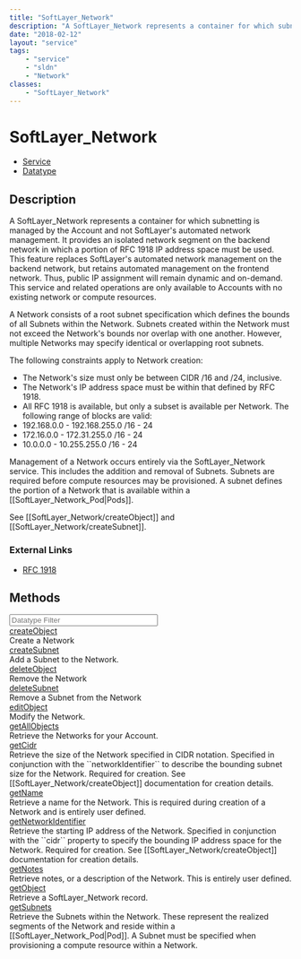 ```yaml
---
title: "SoftLayer_Network"
description: "A SoftLayer_Network represents a container for which subnetting is managed by the Account and not SoftLayer's automated... "
date: "2018-02-12"
layout: "service"
tags:
    - "service"
    - "sldn"
    - "Network"
classes:
    - "SoftLayer_Network"
---
```

# SoftLayer_Network
<div id='service-datatype'>
    <ul id='sldn-reference-tabs'>
    <li id='service'> <a href='/reference/services/SoftLayer_Network' >Service</a></li>    <li id='datatype'> <a href='/reference/datatypes/SoftLayer_Network' >Datatype</a></li>
    </ul>
</div>

## Description
A SoftLayer_Network represents a container for which subnetting is managed by the Account and not SoftLayer's automated network management. It provides an isolated network segment on the backend network in which a portion of RFC 1918 IP address space must be used. This feature replaces SoftLayer's automated network management on the backend network, but retains automated management on the frontend network. Thus, public IP assignment will remain dynamic and on-demand. This service and related operations are only available to Accounts with no existing network or compute resources. 

A Network consists of a root subnet specification which defines the bounds of all Subnets within the Network. Subnets created within the Network must not exceed the Network's bounds nor overlap with one another. However, multiple Networks may specify identical or overlapping root subnets. 

The following constraints apply to Network creation: 
* The Network's size must only be between CIDR /16 and /24, inclusive.
* The Network's IP address space must be within that defined by RFC 1918.
* All RFC 1918 is available, but only a subset is available per Network.
The following range of blocks are valid: 
* 192.168.0.0 - 192.168.255.0 /16 - 24
* 172.16.0.0 - 172.31.255.0 /16 - 24
* 10.0.0.0 - 10.255.255.0 /16 - 24


Management of a Network occurs entirely via the SoftLayer_Network service. This includes the addition and removal of Subnets. Subnets are required before compute resources may be provisioned. A subnet defines the portion of a Network that is available within a [[SoftLayer_Network_Pod|Pods]]. 

See [[SoftLayer_Network/createObject]] and [[SoftLayer_Network/createSubnet]]. 

### External Links


* [RFC 1918](https://tools.ietf.org/html/rfc1918)




        
<div id="properties" class="content">
    <h2>Methods</h2>
    <div class="view-filters">
        <div class="clearfix">
            <div class="search-input-box">
                <input placeholder="Datatype Filter" onkeyup="titleSearch(inputId='edit-combine', divId='method-div', elementClass='method-row')" 
                    type="text" id="edit-combine" value="" size="30" maxlength="128" class="form-text">
            </div>
        </div>
    </div>
    <div id="method-div">
            <div class="method-row">
                        <span class='view-field-title'><a href='/reference/services/SoftLayer_Network/createObject'> createObject</a> </span>
            <div class='views-field-body'>Create a Network</div>
        </div>
            <div class="method-row">
                        <span class='view-field-title'><a href='/reference/services/SoftLayer_Network/createSubnet'> createSubnet</a> </span>
            <div class='views-field-body'>Add a Subnet to the Network.</div>
        </div>
            <div class="method-row">
                        <span class='view-field-title'><a href='/reference/services/SoftLayer_Network/deleteObject'> deleteObject</a> </span>
            <div class='views-field-body'>Remove the Network</div>
        </div>
            <div class="method-row">
                        <span class='view-field-title'><a href='/reference/services/SoftLayer_Network/deleteSubnet'> deleteSubnet</a> </span>
            <div class='views-field-body'>Remove a Subnet from the Network</div>
        </div>
            <div class="method-row">
                        <span class='view-field-title'><a href='/reference/services/SoftLayer_Network/editObject'> editObject</a> </span>
            <div class='views-field-body'>Modify the Network.</div>
        </div>
            <div class="method-row">
                        <span class='view-field-title'><a href='/reference/services/SoftLayer_Network/getAllObjects'> getAllObjects</a> </span>
            <div class='views-field-body'>Retrieve the Networks for your Account.</div>
        </div>
            <div class="method-row">
                        <span class='view-field-title'><a href='/reference/services/SoftLayer_Network/getCidr'> getCidr</a> </span>
            <div class='views-field-body'>Retrieve the size of the Network specified in CIDR notation. Specified in conjunction with the ``networkIdentifier`` to describe the bounding subnet size for the Network. Required for creation. See [[SoftLayer_Network/createObject]] documentation for creation details.</div>
        </div>
            <div class="method-row">
                        <span class='view-field-title'><a href='/reference/services/SoftLayer_Network/getName'> getName</a> </span>
            <div class='views-field-body'>Retrieve a name for the Network. This is required during creation of a Network and is entirely user defined.</div>
        </div>
            <div class="method-row">
                        <span class='view-field-title'><a href='/reference/services/SoftLayer_Network/getNetworkIdentifier'> getNetworkIdentifier</a> </span>
            <div class='views-field-body'>Retrieve the starting IP address of the Network. Specified in conjunction with the ``cidr`` property to specify the bounding IP address space for the Network. Required for creation. See [[SoftLayer_Network/createObject]] documentation for creation details.</div>
        </div>
            <div class="method-row">
                        <span class='view-field-title'><a href='/reference/services/SoftLayer_Network/getNotes'> getNotes</a> </span>
            <div class='views-field-body'>Retrieve notes, or a description of the Network. This is entirely user defined.</div>
        </div>
            <div class="method-row">
                        <span class='view-field-title'><a href='/reference/services/SoftLayer_Network/getObject'> getObject</a> </span>
            <div class='views-field-body'>Retrieve a SoftLayer_Network record.</div>
        </div>
            <div class="method-row">
                        <span class='view-field-title'><a href='/reference/services/SoftLayer_Network/getSubnets'> getSubnets</a> </span>
            <div class='views-field-body'>Retrieve the Subnets within the Network. These represent the realized segments of the Network and reside within a [[SoftLayer_Network_Pod|Pod]]. A Subnet must be specified when provisioning a compute resource within a Network.</div>
        </div>
        </div>
</div>

